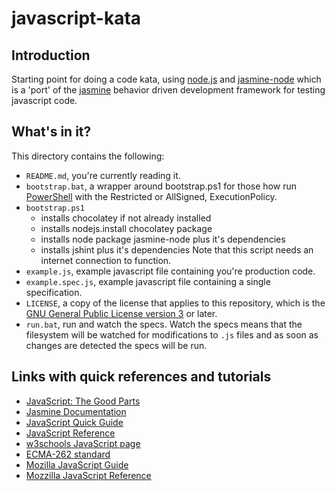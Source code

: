 # javascript-kata

## Introduction

Starting point for doing a code kata, using [node.js][node] and 
[jasmine-node][jasmn] which is a 'port' of the [jasmine][jasm] behavior 
driven development framework for testing javascript code.

## What's in it?

This directory contains the following:

- `README.md`, you're currently reading it.
- `bootstrap.bat`, a wrapper around bootstrap.ps1 for those how run [PowerShell][ps] 
  with the Restricted or AllSigned, ExecutionPolicy.
- `bootstrap.ps1`
    - installs chocolatey if not already installed
    - installs nodejs.install chocolatey package
    - installs node package jasmine-node plus it's dependencies
    - installs jshint plus it's dependencies
  Note that this script needs an internet connection to function.
- `example.js`, example javascript file containing you're production code.
- `example.spec.js`, example javascript file containing a single 
  specification.
- `LICENSE`, a copy of the license that applies to this repository, which is 
  the [GNU General Public License version 3][gplv3] or later.
- `run.bat`, run and watch the specs. Watch the specs means that the filesystem 
  will be watched for modifications to `.js` files and as soon as changes are 
  detected the specs will be run.

## Links with quick references and tutorials

- [JavaScript: The Good Parts][jtgp]
- [Jasmine Documentation][jasm]
- [JavaScript Quick Guide][jqg]
- [JavaScript Reference][jr]
- [w3schools JavaScript page][w3s]
- [ECMA-262 standard][ecma]
- [Mozilla JavaScript Guide][mjg]
- [Mozzilla JavaScript Reference][mjr]

[node]: http://nodejs.org/
[jasmn]: https://github.com/mhevery/jasmine-node
[jasm]: http://pivotal.github.io/jasmine/
[ps]: http://technet.microsoft.com/en-us/scriptcenter/powershell.aspx
[gplv3]: http://www.gnu.org/licenses/gpl-3.0.html
[jtgp]: http://shop.oreilly.com/product/9780596517748.do
[jqg]: http://www.tutorialspoint.com/javascript/javascript_quick_guide.htm
[jr]: http://javascript-reference.info/ 
[w3s]: http://www.w3schools.com/js/default.asp
[ecma]: http://www.ecma-international.org/publications/files/ECMA-ST/Ecma-262.pdf
[mjg]: https://developer.mozilla.org/en-US/docs/Web/JavaScript/Guide
[mjr]: https://developer.mozilla.org/en-US/docs/Web/JavaScript/Reference 
